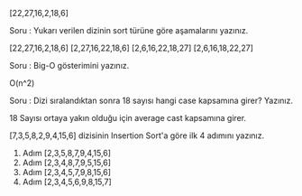 [22,27,16,2,18,6]

Soru : Yukarı verilen dizinin sort türüne göre aşamalarını yazınız.

[22,27,16,2,18,6]
[2,27,16,22,18,6]
[2,6,16,22,18,27]
[2,6,16,18,22,27]

Soru : Big-O gösterimini yazınız.

O(n^2)

Soru : Dizi sıralandıktan sonra 18 sayısı hangi case kapsamına girer? Yazınız.

18 Sayısı ortaya yakın olduğu için average cast kapsamına girer.


[7,3,5,8,2,9,4,15,6] dizisinin Insertion Sort'a göre ilk 4 adımını yazınız.

1. Adım
[2,3,5,8,7,9,4,15,6]
2. Adım
[2,3,4,8,7,9,5,15,6]
3. Adım
[2,3,4,5,7,9,8,15,6]
4. Adım
[2,3,4,5,6,9,8,15,7]






